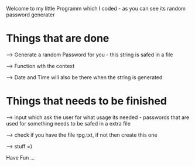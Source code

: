 Welcome to my little Programm which I coded - as you can see its random password generater

# Things that are done 

--> Generate a random Password for you 
    - this string is safed in a file 
 
 --> Function wth the context

 --> Date and Time will also be there when the string is generated

# Things that needs to be finished 

--> input which ask the user for what usage its needed
    - passwords that are used for something needs to be safed in a extra file

--> check if you have the file rpg.txt, if not then create this one

--> stuff =)

Have Fun ... 
